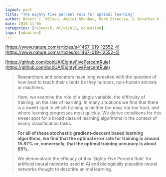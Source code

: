 ```yaml
---
layout: post
title: "The eighty five percent rule for optimal learning"
author: Robert C. Wilson, Amitai Shenhav, Mark Straccia, & Jonathan D. Cohen
date: 2019-11-05
categories: [research, ml/ai/nlp, education]
tags: [adaptive]
---
```


[https://www.nature.com/articles/s41467-019-12552-4](https://www.nature.com/articles/s41467-019-12552-4)

[https://github.com/bobUA/EightyFivePercentRule](https://github.com/bobUA/EightyFivePercentRule)

> Researchers and educators have long wrestled with the question of how best to teach their clients be they humans, non-human animals or machines. 
>
> Here, we examine the role of a single variable, the difficulty of training, on the rate of learning. In many situations we find that there is a sweet spot in which training is neither too easy nor too hard, and where learning progresses most quickly. We derive conditions for this sweet spot for a broad class of learning algorithms in the context of binary classification tasks. 
>
> **For all of these stochastic gradient-descent based learning algorithms, we find that the optimal error rate for training is around 15.87% or, conversely, that the optimal training accuracy is about 85%.** 
>
> We demonstrate the efficacy of this ‘Eighty Five Percent Rule’ for artificial neural networks used in AI and biologically plausible neural networks thought to describe animal learning.
